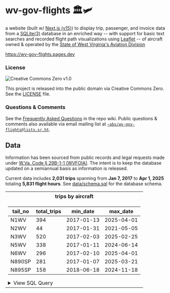 # wv-gov-flights 🏛️🛩️

a website (built w/ [Next.js (v15)](https://nextjs.org/)) to display trip, passenger, and invoice data from a [SQLite(3)](https://www.sqlite.org/) database in an enriched way -- with support for basic text searches and recorded flight path visualizations using [Leaflet](https://leafletjs.com/) -- of aircraft owned & operated by the [State of West Virginia's Aviation Division](https://aviation.wv.gov)

https://wv-gov-flights.pages.dev

### License
![Creative Commons Zero v1.0](https://licensebuttons.net/p/zero/1.0/88x15.png)

This project is released into the public domain via Creative Commons Zero. See the [LICENSE](./LICENSE) file.

### Questions & Comments

See the [Frequently Asked Questions](https://github.com/AustinDizzy/wv-gov-flights/wiki/Frequently-Asked-Questions) in the repo wiki. Public questions & comments also available via email mailing list at [`~abs/wv-gov-flights@lists.sr.ht`](https://lists.sr.ht/~abs/wv-gov-flights).

## Data

Information has been sourced from public records and legal requests made under [W.Va. Code § 29B-1-1 (WVFOIA)](https://code.wvlegislature.gov/29b-1/). The intent is to keep the database updated on a semiannual basis as information is released.

Current data includes **2,031 trips** spanning from **Jan 7, 2017** to **Apr 1, 2025** totaling **5,831 flight hours**. See [data/schema.sql](./data/schema.sql) for the database schema.

<table>
<tr>
  <th>trips by aircraft</th>
</tr>
<tr>
  <td>

| tail_no | total_trips |  min_date  |  max_date  |
|---------|-------------|------------|------------|
| N1WV    | 394         | 2017-01-13 | 2025-04-01 |
| N2WV    | 44          | 2017-01-31 | 2021-05-05 |
| N3WV    | 520         | 2017-02-03 | 2025-02-25 |
| N5WV    | 338         | 2017-01-11 | 2024-06-14 |
| N6WV    | 296         | 2017-02-10 | 2025-04-01 |
| N890SP  | 281         | 2017-01-07 | 2025-03-21 |
| N895SP  | 158         | 2018-06-18 | 2024-11-18 |

  <details>
    <summary>View SQL Query</summary>

    ```sql
    SELECT
      tail_no,
      COUNT(*) AS total_trips,
      MIN(date) AS min_date,
      MAX(date) AS max_date
    FROM
      trips
    GROUP BY
      tail_no
    ORDER BY
      tail_no ASC,
      total_trips DESC
    ```
    </details>
  </td>
</tr>
</table>